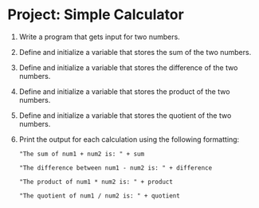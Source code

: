 # Project: Simple Calculator

1. Write a program that gets input for two numbers.
2. Define and initialize a variable that stores the sum of the two numbers.
3. Define and initialize a variable that stores the difference of the two numbers.
4. Define and initialize a variable that stores the product of the two numbers.
5. Define and initialize a variable that stores the quotient of the two numbers.
6. Print the output for each calculation using the following formatting:

       "The sum of num1 + num2 is: " + sum

       "The difference between num1 - num2 is: " + difference

       "The product of num1 * num2 is: " + product

       "The quotient of num1 / num2 is: " + quotient
